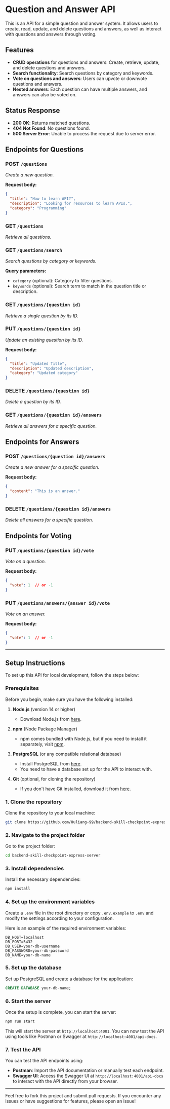 
# Question and Answer API

This is an API for a simple question and answer system. It allows users to create, read, update, and delete questions and answers, as well as interact with questions and answers through voting.

## Features

- **CRUD operations** for questions and answers: Create, retrieve, update, and delete questions and answers.
- **Search functionality**: Search questions by category and keywords.
- **Vote on questions and answers**: Users can upvote or downvote questions and answers.
- **Nested answers**: Each question can have multiple answers, and answers can also be voted on.

## Status Response

- **200 OK**: Returns matched questions.
- **404 Not Found**: No questions found.
- **500 Server Error**: Unable to process the request due to server error.

## Endpoints for Questions

### POST `/questions` 
_Create a new question._

**Request body:**

```json
{
  "title": "How to learn API?",
  "description": "Looking for resources to learn APIs.",
  "category": "Programming"
}
```

### GET `/questions`
_Retrieve all questions._

### GET `/questions/search`
_Search questions by category or keywords._

**Query parameters:**
- `category` (optional): Category to filter questions.
- `keywords` (optional): Search term to match in the question title or description. 

### GET `/questions/{question id}`
_Retrieve a single question by its ID._

### PUT `/questions/{question id}`
_Update an existing question by its ID._

**Request body:**

```json
{
  "title": "Updated Title",
  "description": "Updated description",
  "category": "Updated category"
}
```

### DELETE `/questions/{question id}`
_Delete a question by its ID._

### GET `/questions/{question id}/answers`
_Retrieve all answers for a specific question._

## Endpoints for Answers

### POST `/questions/{question id}/answers`
_Create a new answer for a specific question._

**Request body:**

```json
{
  "content": "This is an answer."
}
```

### DELETE `/questions/{question id}/answers`
_Delete all answers for a specific question._

## Endpoints for Voting

### PUT `/questions/{question id}/vote`
_Vote on a question._

**Request body:**

```json
{
  "vote": 1  // or -1
}
```

### PUT `/questions/answers/{answer id}/vote`
_Vote on an answer._

**Request body:**

```json
{
  "vote": 1  // or -1
}
```

---

## Setup Instructions

To set up this API for local development, follow the steps below:

### Prerequisites
Before you begin, make sure you have the following installed:

1. **Node.js** (version 14 or higher)
   - Download Node.js from [here](https://nodejs.org/).
   
2. **npm** (Node Package Manager)
   - npm comes bundled with Node.js, but if you need to install it separately, visit [npm](https://www.npmjs.com/get-npm).

3. **PostgreSQL** (or any compatible relational database)
   - Install PostgreSQL from [here](https://www.postgresql.org/download/).
   - You need to have a database set up for the API to interact with.

4. **Git** (optional, for cloning the repository)
   - If you don't have Git installed, download it from [here](https://git-scm.com/).

### 1. Clone the repository
Clone the repository to your local machine:

```bash
git clone https://github.com/Ouliang-99/backend-skill-checkpoint-express-server.git
```

### 2. Navigate to the project folder
Go to the project folder:

```bash
cd backend-skill-checkpoint-express-server
```

### 3. Install dependencies
Install the necessary dependencies:

```bash
npm install
```

### 4. Set up the environment variables
Create a `.env` file in the root directory or copy `.env.example` to `.env` and modify the settings according to your configuration.

Here is an example of the required environment variables:

```env
DB_HOST=localhost
DB_PORT=5432
DB_USER=your-db-username
DB_PASSWORD=your-db-password
DB_NAME=your-db-name
```

### 5. Set up the database
Set up PostgreSQL and create a database for the application:

```sql
CREATE DATABASE your-db-name;
```

### 6. Start the server
Once the setup is complete, you can start the server:

```bash
npm run start
```

This will start the server at `http://localhost:4001`. You can now test the API using tools like Postman or Swagger at `http://localhost:4001/api-docs`.

### 7. Test the API
You can test the API endpoints using:

- **Postman**: Import the API documentation or manually test each endpoint.
- **Swagger UI**: Access the Swagger UI at `http://localhost:4001/api-docs` to interact with the API directly from your browser.

---

Feel free to fork this project and submit pull requests. If you encounter any issues or have suggestions for features, please open an issue!
